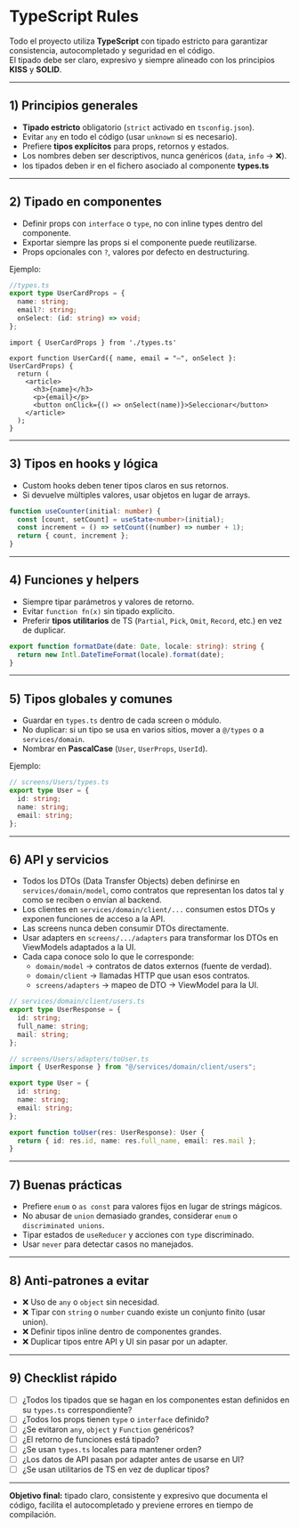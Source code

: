 # TypeScript Rules

Todo el proyecto utiliza **TypeScript** con tipado estricto para garantizar consistencia, autocompletado y seguridad en el código.  
El tipado debe ser claro, expresivo y siempre alineado con los principios **KISS** y **SOLID**.

---

## 1) Principios generales
- **Tipado estricto** obligatorio (`strict` activado en `tsconfig.json`).
- Evitar `any` en todo el código (usar `unknown` si es necesario).
- Prefiere **tipos explícitos** para props, retornos y estados.
- Los nombres deben ser descriptivos, nunca genéricos (`data`, `info` → ❌).
- los tipados deben ir en el fichero asociado al componente **types.ts**

---

## 2) Tipado en componentes
- Definir props con `interface` o `type`, no con inline types dentro del componente.
- Exportar siempre las props si el componente puede reutilizarse.
- Props opcionales con `?`, valores por defecto en destructuring.

Ejemplo:

```ts 
//types.ts
export type UserCardProps = {
  name: string;
  email?: string;
  onSelect: (id: string) => void;
};

```

```tsx
import { UserCardProps } from './types.ts'

export function UserCard({ name, email = "—", onSelect }: UserCardProps) {
  return (
    <article>
      <h3>{name}</h3>
      <p>{email}</p>
      <button onClick={() => onSelect(name)}>Seleccionar</button>
    </article>
  );
}
```

---

## 3) Tipos en hooks y lógica
- Custom hooks deben tener tipos claros en sus retornos.
- Si devuelve múltiples valores, usar objetos en lugar de arrays.

```ts
function useCounter(initial: number) {
  const [count, setCount] = useState<number>(initial);
  const increment = () => setCount((number) => number + 1);
  return { count, increment };
}
```

---

## 4) Funciones y helpers
- Siempre tipar parámetros y valores de retorno.
- Evitar `function fn(x)` sin tipado explícito.
- Preferir **tipos utilitarios** de TS (`Partial`, `Pick`, `Omit`, `Record`, etc.) en vez de duplicar.

```ts
export function formatDate(date: Date, locale: string): string {
  return new Intl.DateTimeFormat(locale).format(date);
}
```

---

## 5) Tipos globales y comunes
- Guardar en `types.ts` dentro de cada screen o módulo.
- No duplicar: si un tipo se usa en varios sitios, mover a `@/types` o a `services/domain`.
- Nombrar en **PascalCase** (`User`, `UserProps`, `UserId`).

Ejemplo:

```ts
// screens/Users/types.ts
export type User = {
  id: string;
  name: string;
  email: string;
};
```

---

## 6) API y servicios
- Todos los DTOs (Data Transfer Objects) deben definirse en `services/domain/model`, como contratos que representan los datos tal y como se reciben o envían al backend.
- Los clientes en `services/domain/client/...` consumen estos DTOs y exponen funciones de acceso a la API.
- Las screens nunca deben consumir DTOs directamente.
- Usar adapters en `screens/.../adapters` para transformar los DTOs en ViewModels adaptados a la UI.
- Cada capa conoce solo lo que le corresponde:
  - `domain/model` → contratos de datos externos (fuente de verdad).
  - `domain/client` → llamadas HTTP que usan esos contratos.
  - `screens/adapters` → mapeo de DTO → ViewModel para la UI.

```ts
// services/domain/client/users.ts
export type UserResponse = {
  id: string;
  full_name: string;
  mail: string;
};

// screens/Users/adapters/toUser.ts
import { UserResponse } from "@/services/domain/client/users";

export type User = {
  id: string;
  name: string;
  email: string;
};

export function toUser(res: UserResponse): User {
  return { id: res.id, name: res.full_name, email: res.mail };
}
```

---

## 7) Buenas prácticas
- Prefiere `enum` o `as const` para valores fijos en lugar de strings mágicos.
- No abusar de `union` demasiado grandes, considerar `enum` o `discriminated unions`.
- Tipar estados de `useReducer` y acciones con `type` discriminado.
- Usar `never` para detectar casos no manejados.

---

## 8) Anti‑patrones a evitar
- ❌ Uso de `any` o `object` sin necesidad.  
- ❌ Tipar con `string` o `number` cuando existe un conjunto finito (usar union).  
- ❌ Definir tipos inline dentro de componentes grandes.  
- ❌ Duplicar tipos entre API y UI sin pasar por un adapter.  

---

## 9) Checklist rápido
- [ ] ¿Todos los tipados que se hagan en los componentes estan definidos en su `types.ts` correspondiente?
- [ ] ¿Todos los props tienen `type` o `interface` definido?  
- [ ] ¿Se evitaron `any`, `object` y `Function` genéricos?  
- [ ] ¿El retorno de funciones está tipado?  
- [ ] ¿Se usan `types.ts` locales para mantener orden?  
- [ ] ¿Los datos de API pasan por adapter antes de usarse en UI?  
- [ ] ¿Se usan utilitarios de TS en vez de duplicar tipos?  

---

**Objetivo final:** tipado claro, consistente y expresivo que documenta el código, facilita el autocompletado y previene errores en tiempo de compilación.
